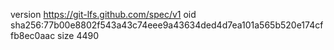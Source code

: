 version https://git-lfs.github.com/spec/v1
oid sha256:77b00e8802f543a43c74eee9a43634ded4d7ea101a565b520e174cffb8ec0aac
size 4490
